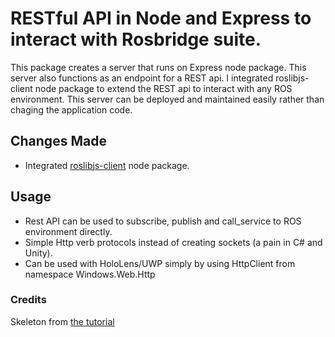 # RESTful API in Node and Express to interact with Rosbridge suite.

This package creates a server that runs on Express node package. This server also functions as an endpoint for a REST api. I integrated roslibjs-client node package to extend the REST api to interact with any ROS environment. This server can be deployed and maintained easily rather than chaging the application code. 


## Changes Made
- Integrated [roslibjs-client](https://www.npmjs.com/package/roslibjs-client) node package.

## Usage

- Rest API can be used to subscribe, publish and call_service to ROS environment directly.
- Simple Http verb protocols instead of creating sockets (a pain in C# and Unity).
- Can be used with HoloLens/UWP simply by using HttpClient from namespace Windows.Web.Http

### Credits
Skeleton from [the tutorial](http://scotch.io/tutorials/javascript/build-a-restful-api-using-node-and-express-4)
